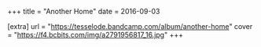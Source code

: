 +++
title = "Another Home"
date = 2016-09-03

[extra]
url = "https://tesselode.bandcamp.com/album/another-home"
cover = "https://f4.bcbits.com/img/a2791956817_16.jpg"
+++

